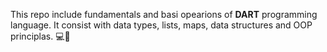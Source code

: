 This repo include fundamentals and basi opearions of **DART** programming language. It consist with data types, lists, maps, data structures and OOP principlas. 💻🌁
